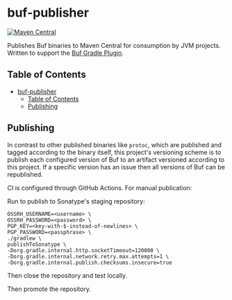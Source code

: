 # buf-publisher

[![Maven Central](https://img.shields.io/badge/dynamic/xml?color=orange&label=maven-central&prefix=v&query=%2F%2Fmetadata%2Fversioning%2Flatest&url=https%3A%2F%2Frepo1.maven.org%2Fmaven2%2Fcom%2Fparmet%2Fbuf%2Fbuf%2Fmaven-metadata.xml)](https://search.maven.org/artifact/com.parmet.buf/buf)

Publishes Buf binaries to Maven Central for consumption by JVM projects. Written to support the [Buf Gradle Plugin](https://github.com/andrewparmet/buf-gradle-plugin).

## Table of Contents

<!--ts-->
* [buf-publisher](#buf-publisher)
   * [Table of Contents](#table-of-contents)
   * [Publishing](#publishing)

<!-- Created by https://github.com/ekalinin/github-markdown-toc -->
<!-- Added by: andrewparmet, at: Mon Oct 10 23:30:33 EDT 2022 -->

<!--te-->
<!-- Regenerate with `./gh-md-toc --insert README.md` -->

## Publishing

In contrast to other published binaries like `protoc`, which are published and tagged according to the binary itself, this project's versioning scheme is to publish each configured version of Buf to an artifact versioned according to this project. If a specific version has an issue then all versions of Buf can be republished.

CI is configured through GitHub Actions. For manual publication:

Run to publish to Sonatype's staging repository:
```
OSSRH_USERNAME=<username> \
OSSRH_PASSWORD=<password> \
PGP_KEY=<key-with-$-instead-of-newlines> \
PGP_PASSWORD=<passphrase> \
./gradlew \
publishToSonatype \
-Dorg.gradle.internal.http.socketTimeout=120000 \
-Dorg.gradle.internal.network.retry.max.attempts=1 \
-Dorg.gradle.internal.publish.checksums.insecure=true
```

Then close the repository and test locally.

Then promote the repository.
